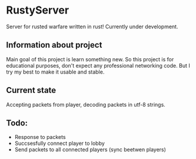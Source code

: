 # RustyServer
Server for rusted warfare written in rust! Currently under development. 
## Information about project
Main goal of this project is learn something new. So this project is for educational purposes, don't expect any professional networking code. But I try my best to make it usable and stable.
## Current state
Accepting packets from player, decoding packets in utf-8 strings.

## Todo:

- Response to packets
- Succsesfully connect player to lobby
- Send packets to all connected players (sync beetwen players)
